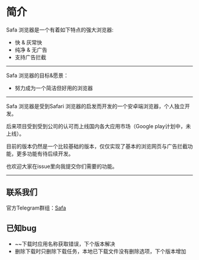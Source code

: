 # 简介

Safa 浏览器是一个有着如下特点的强大浏览器:  
- 快 & 灰常快
- 纯净 & 无广告
- 支持广告拦截

***

Safa 浏览器的目标&愿景：

- 努力成为一个简洁但好用的浏览器

***

Safa 浏览器是受到Safari 浏览器的启发而开发的一个安卓端浏览器，个人独立开发。

后来项目受到受到公司的认可而上线国内各大应用市场（Google play计划中，未上线）。

目前的版本仍然是一个比较基础的版本，仅仅实现了基本的浏览网页与广告拦截功能，更多功能有待后续开发。

也欢迎大家在issue里向我提交你们需要的功能。

***

## 联系我们

官方Telegram群组：[Safa](https://t.me/safabrowser)

## 已知bug
- ~~下载时应用名称获取错误，下个版本解决
- 删除下载时只删除下载任务，本地已下载文件没有删除选项，下个版本增加
